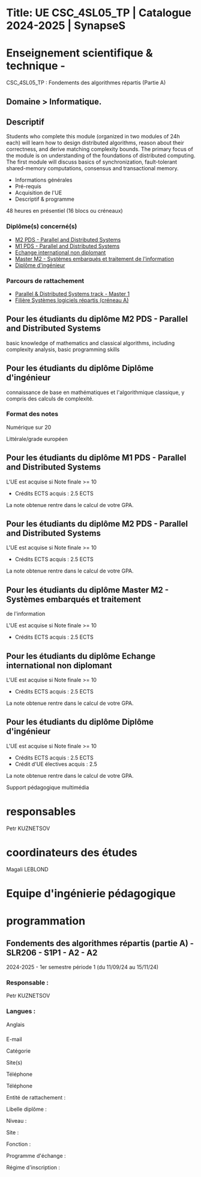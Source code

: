 # Title: UE CSC_4SL05_TP | Catalogue 2024-2025 | SynapseS

#  [ ](/catalogue/2024-2025) Enseignement scientifique & technique \-
CSC_4SL05_TP : Fondements des algorithmes répartis (Partie A)

## Domaine > Informatique.

## Descriptif

Students who complete this module (organized in two modules of 24h each) will
learn how to design distributed algorithms, reason about their correctness,
and derive matching complexity bounds. The primary focus of the module is on
understanding of the foundations of distributed computing. The first module
will discuss basics of synchronization, fault-tolerant shared-memory
computations, consensus and transactional memory.

  * Informations générales
  * Pré-requis
  * Acquisition de l'UE
  * Descriptif & programme

48 heures en présentiel (16 blocs ou créneaux)

### Diplôme(s) concerné(s)

  * [M2 PDS - Parallel and Distributed Systems](/catalogue/2024-2025/diplome/2077/M2PDS-m2-pds-parallel-and-distributed-systems)
  * [M1 PDS - Parallel and Distributed Systems](/catalogue/2024-2025/diplome/2076/M1PDS-m1-pds-parallel-and-distributed-systems)
  * [Echange international non diplomant](/catalogue/2024-2025/diplome/1/PEI-echange-international-non-diplomant)
  * [Master M2 - Systèmes embarqués et traitement de l'information](/catalogue/2024-2025/diplome/1857/M2SETI-master-m2-systemes-embarques-et-traitement-de-l-information)
  * [Diplôme d'ingénieur](/catalogue/2024-2025/diplome/4/ING-diplome-d-ingenieur)

### Parcours de rattachement

  * [Parallel & Distributed Systems track - Master 1](/catalogue/2024-2025/parcours/3034/PDS-M1-M1-parallel-distributed-systems-track-master-1)
  * [Filière Systèmes logiciels répartis (créneau A)](/catalogue/2024-2025/parcours/1404/SLR-filiere-systemes-logiciels-repartis-creneau-a)

## Pour les étudiants du diplôme M2 PDS - Parallel and Distributed Systems

basic knowledge of mathematics and classical algorithms, including complexity
analysis, basic programming skills

## Pour les étudiants du diplôme Diplôme d'ingénieur

connaissance de base en mathématiques et l'algorithmique classique, y compris
des calculs de complexité.  
  

### Format des notes

Numérique sur 20

Littérale/grade européen

## Pour les étudiants du diplôme M1 PDS - Parallel and Distributed Systems

L'UE est acquise si Note finale >= 10

  * Crédits ECTS acquis : 2.5 ECTS

La note obtenue rentre dans le calcul de votre GPA.

## Pour les étudiants du diplôme M2 PDS - Parallel and Distributed Systems

L'UE est acquise si Note finale >= 10

  * Crédits ECTS acquis : 2.5 ECTS

La note obtenue rentre dans le calcul de votre GPA.

## Pour les étudiants du diplôme Master M2 - Systèmes embarqués et traitement
de l'information

L'UE est acquise si Note finale >= 10

  * Crédits ECTS acquis : 2.5 ECTS

## Pour les étudiants du diplôme Echange international non diplomant

L'UE est acquise si Note finale >= 10

  * Crédits ECTS acquis : 2.5 ECTS

La note obtenue rentre dans le calcul de votre GPA.

## Pour les étudiants du diplôme Diplôme d'ingénieur

L'UE est acquise si Note finale >= 10

  * Crédits ECTS acquis : 2.5 ECTS
  * Crédit d'UE électives acquis : 2.5

La note obtenue rentre dans le calcul de votre GPA.

Support pédagogique multimédia

# responsables

Petr KUZNETSOV

# coordinateurs des études

Magali LEBLOND

# Equipe d'ingénierie pédagogique

# programmation

## Fondements des algorithmes répartis (partie A) - SLR206 - S1P1 - A2 - A2

2024-2025 - 1er semestre période 1 (du 11/09/24 au 15/11/24)

### Responsable :

Petr KUZNETSOV

### Langues :

Anglais

###

E-mail

Catégorie

Site(s)

Téléphone

Téléphone

Entité de rattachement :

Libelle diplôme :

Niveau :

Site :

Fonction :

Programme d'échange :

Régime d'inscription :

